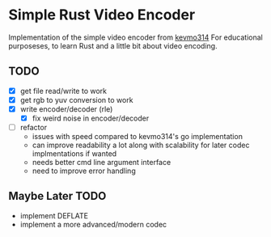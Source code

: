 # Simple Rust Video Encoder

Implementation of the simple video encoder from [kevmo314](https://github.com/kevmo314/codec-from-scratch)
For educational purposeses, to learn Rust and a little bit about video encoding.

## TODO
- [x] get file read/write to work
- [x] get rgb to yuv conversion to work 
- [x] write encoder/decoder (rle)
  - [x] fix weird noise in encoder/decoder
- [ ] refactor
  * issues with speed compared to kevmo314's go implementation
  * can improve readability a lot along with scalability for later codec implmentations if wanted
  * needs better cmd line argument interface
  * need to improve error handling

## Maybe Later TODO
* implement DEFLATE
* implement a more advanced/modern codec
